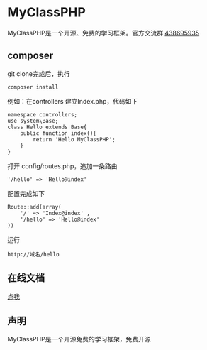 # MyClassPHP
MyClassPHP是一个开源、免费的学习框架。官方交流群 [438695935](https://shang.qq.com/wpa/qunwpa?idkey=1331030787e315dd0026359c55c757b439562acd0f1ee51855b709faf0e4652d)

## composer
git clone完成后，执行 
```
composer install
```

例如：在controllers 建立Index.php，代码如下
```
namespace controllers;
use system\Base;
class Hello extends Base{
    public function index(){
        return 'Hello MyClassPHP';
    }
}
```
打开 config/routes.php，追加一条路由
```
'/hello' => 'Hello@index'
```
配置完成如下
```
Route::add(array(
    '/' => 'Index@index' , 
    '/hello' => 'Hello@index'
))
```

运行
```
http://域名/hello
```

## 在线文档
[点我](http://lebook.me/book/142769)

## 声明

MyClassPHP是一个开源免费的学习框架，免费开源
